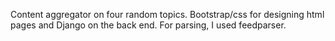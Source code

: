 Content aggregator on four random topics. Bootstrap/css for designing html pages and Django on the back end. For parsing, I used feedparser. 
